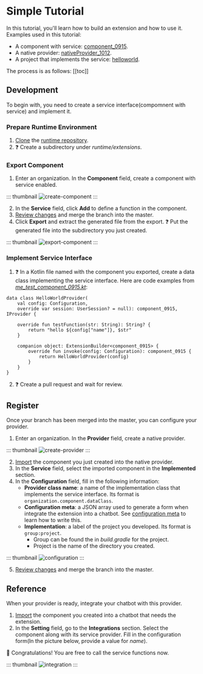 # Simple Tutorial

In this tutorial, you'll learn how to build an extension and how to use it. Examples used in this tutorial:
- A component with service: [component_0915](https://build.framely.ai/org/625e2f3cd31e3de801ef5a93/agent/6322b5cb5bc5f3543eeabd33/service_schema). 
- A native provider: [nativeProvider_1012](https://build.framely.ai/org/625e2f3cd31e3de801ef5a93/agent/63461f5b4ea6284787bcbc46/service_scheman).
- A project that implements the service: [helloworld](https://github.com/opencui/runtime/tree/main/extensions/helloworld).

The process is as follows:
[[toc]]

## Development
To begin with, you need to create a service interface(compomnent with service) and implement it.
### Prepare Runtime Environment

1. [Clone](https://docs.github.com/en/repositories/creating-and-managing-repositories/cloning-a-repository) the [runtime repository](https://github.com/opencui/runtime).
2. ❓ Create a subdirectory under _runtime/extensions_. 

### Export Component

1. Enter an organization. In the **Component** field, create a component with service enabled.

::: thumbnail
![create-component](/images/extensions/tutorial/create-component.png)
:::

2. In the **Service** field, click **Add** to define a function in the component. 
3. [Review changes](../platform/versioncontrol.md#review-changes) and merge the branch into the master.
4. Click **Export** and extract the generated file from the export. ❓  Put the generated file into the subdirectory you just created.

::: thumbnail
![export-component](/images/extensions/tutorial/export-component.png)
:::

### Implement Service Interface

1. ❓ In a Kotlin file named with the component you exported, create a data class implementing the service interface. Here are code examples from [*me_test_component_0915.kt*](https://github.com/opencui/runtime/blob/main/extensions/helloworld/src/main/kotlin/me/test/component_0915/me_test_component_0915.kt):
```kotlin{1,5-7}
data class HelloWorldProvider(
    val config: Configuration,
    override var session: UserSession? = null): component_0915, IProvider {

    override fun testFunction(str: String): String? {
        return "hello ${config["name"]}, $str"
    }
    
    companion object: ExtensionBuilder<component_0915> {
        override fun invoke(config: Configuration): component_0915 {
            return HelloWorldProvider(config)
        }
    }
}
```
2. ❓ Create a pull request and wait for review.

## Register

Once your branch has been merged into the master, you can configure your provider.

1. Enter an organization. In the **Provider** field, create a native provider.

::: thumbnail
![create-provider](/images/extensions/tutorial/create-provider.png)
:::

2. [Import](../platform/reusability.md#how-to-use) the component you just created into the native provider.
3. In the **Service** field, select the imported component in the **Implemented** section.
4. In the **Configuration** field, fill in the following information:
   - **Provider class name**: a name of the implementation class that implements the service interface. Its format is `organization.component.dataClass`. 
   - **Configuration meta**: a JSON array used to generate a form when integrate the extension into a chatbot. See [configuration meta](./extension.md#configuration-meta) to learn how to write this.
   - **Implementation**: a label of the project you developed. Its format is `group:project`.
      - Group can be found the in *build.gradle* for the project.
      - Project is the name of the directory you created.
     
::: thumbnail
![configuration](/images/extensions/tutorial/configuration.png)
:::

5. [Review changes](../platform/versioncontrol.md#review-changes) and merge the branch into the master.


## Reference
When your provider is ready, integrate your chatbot with this provider. 

1. [Import](../platform/reusability.md#how-to-use) the component you created into a chatbot that needs the extension.
2. In the **Setting** field, go to the **Integrations** section. Select the component along with its service provider. Fill in the configuration form(In the picture below, provide a value for _name_).

:tada: Congratulations! You are free to call the service functions now.

::: thumbnail
![integration](/images/extensions/tutorial/integration.png)
:::

